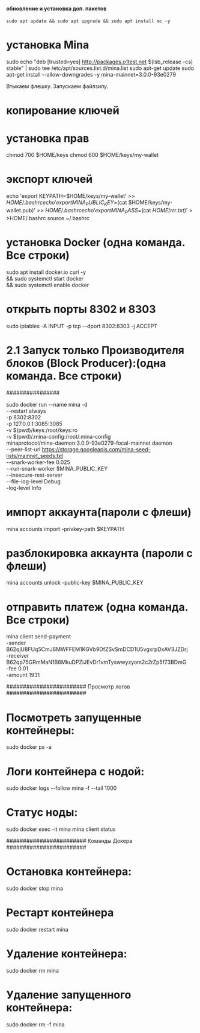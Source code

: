    #### обновление и установка доп. пакетов
   ```
   sudo apt update && sudo apt upgrade && sudo apt install mc -y
   ```

   # установка Mina
   sudo echo "deb [trusted=yes] http://packages.o1test.net $(lsb_release -cs) stable" | sudo tee /etc/apt/sources.list.d/mina.list
   sudo apt-get update
   sudo apt-get install --allow-downgrades -y mina-mainnet=3.0.0-93e0279


   Втыкаем флешку. Запускаем файлзилу. 

   # копирование ключей
   # установка прав
   chmod 700 $HOME/keys
   chmod 600 $HOME/keys/my-wallet

   # экспорт ключей
   echo 'export KEYPATH=$HOME/keys/my-wallet' >> $HOME/.bashrc
   echo 'export MINA_PUBLIC_KEY=$(cat $HOME/keys/my-wallet.pub)' >> $HOME/.bashrc
   echo 'export MINA_PASS=$(cat $HOME/rrr.txt)' >>$HOME/.bashrc
   source ~/.bashrc


   # установка Docker (одна команда. Все строки)
   sudo apt install docker.io curl -y \
   && sudo systemctl start docker \
   && sudo systemctl enable docker

   # открыть порты 8302 и 8303
   sudo iptables -A INPUT -p tcp --dport 8302:8303 -j ACCEPT


   # 2.1 Запуск только Производителя блоков (Block Producer):(одна команда. Все строки)



   ################

   sudo docker run --name mina -d \
   --restart always \
   -p 8302:8302 \
   -p 127.0.0.1:3085:3085 \
   -v $(pwd)/keys:/root/keys:ro \
   -v $(pwd)/.mina-config:/root/.mina-config \
   minaprotocol/mina-daemon:3.0.0-93e0279-focal-mainnet daemon \
   --peer-list-url https://storage.googleapis.com/mina-seed-lists/mainnet_seeds.txt \
   --snark-worker-fee 0.025 \
   --run-snark-worker $MINA_PUBLIC_KEY \
   --insecure-rest-server \
   --file-log-level Debug \
   -log-level Info


   # импорт аккаунта(пароли с флеши)
   mina accounts import -privkey-path $KEYPATH


   # разблокировка аккаунта (пароли с флеши)
   mina accounts unlock -public-key $MINA_PUBLIC_KEY


   # отправить платеж (одна команда. Все строки)
   mina client send-payment \
   -sender B62qjU8FUq5CmJ6MWFFEM1KGVb9DfZSvSmDCD1U5vgxrpDxAV3JZDrj \
   -receiver B62qp75GRmMaN1B6MkuDPZiJEvDr1vmTyswwyzyom2c2rZp5f73BDmG \
   -fee 0.01 \
   -amount 1931



   ######################## Просмотр логов ########################

   # Посмотреть запущенные контейнеры:
   sudo docker ps -a

   # Логи контейнера с нодой:
   sudo docker logs --follow mina -f --tail 1000

   # Статус ноды:
   sudo docker exec -it mina mina client status



   ######################## Команды Докера ########################

   # Остановка контейнера:
   sudo docker stop mina

   # Рестарт контейнера
   sudo docker restart mina

   # Удаление контейнера:
   sudo docker rm mina

   # Удаление запущенного контейнера:
   sudo docker rm -f mina
